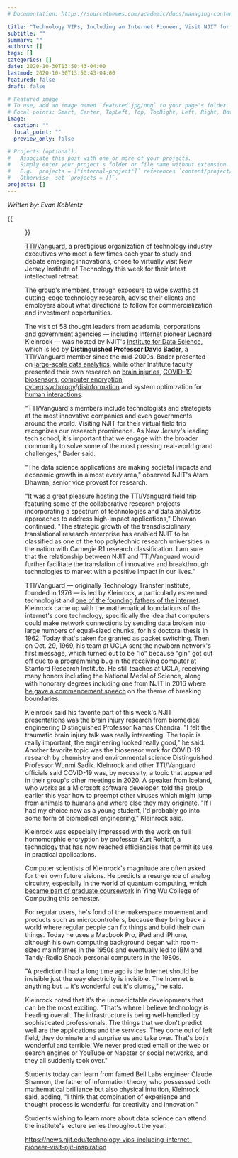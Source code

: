 ```yaml
---
# Documentation: https://sourcethemes.com/academic/docs/managing-content/

title: "Technology VIPs, Including an Internet Pioneer, Visit NJIT for Inspiration"
subtitle: ""
summary: ""
authors: []
tags: []
categories: []
date: 2020-10-30T13:50:43-04:00
lastmod: 2020-10-30T13:50:43-04:00
featured: false
draft: false

# Featured image
# To use, add an image named `featured.jpg/png` to your page's folder.
# Focal points: Smart, Center, TopLeft, Top, TopRight, Left, Right, BottomLeft, Bottom, BottomRight.
image:
  caption: ""
  focal_point: ""
  preview_only: false

# Projects (optional).
#   Associate this post with one or more of your projects.
#   Simply enter your project's folder or file name without extension.
#   E.g. `projects = ["internal-project"]` references `content/project/deep-learning/index.md`.
#   Otherwise, set `projects = []`.
projects: []
---
```


*Written by: Evan Koblentz*

{{<figure src="2008-Headshot-Kleinrock.jpg" caption="Leonard Kleinrock, who devised the mathematical model for packet switching in 1962.">}}

[TTI/Vanguard](https://www.ttivanguard.com/), a prestigious organization of technology industry executives who meet a few times each year to study and debate emerging innovations, chose to virtually visit New Jersey Institute of Technology this week for their latest intellectual retreat.

The group's members, through exposure to wide swaths of cutting-edge technology research, advise their clients and employers about what directions to follow for commercialization and investment opportunities.

The visit of 58 thought leaders from academia, corporations and government agencies — including Internet pioneer Leonard Kleinrock — was hosted by NJIT's [Institute for Data Science](https://datascience.njit.edu/about), which is led by **Distinguished Professor David Bader**, a TTI/Vanguard member since the mid-2000s. Bader presented on [large-scale data analytics](https://news.njit.edu/data-science-expert-bader-looks-fed-funding-info-analysis), while other Institute faculty presented their own research on [brain injuries](https://news.njit.edu/institute-brain-and-neuroscience-research-meeting-challenges-understanding-and-healing), [COVID-19 biosensors](https://news.njit.edu/hunting-covid-19-smartphone-linked-biosensor), [computer encryption](https://news.njit.edu/computer-science-professors-startup-attracts-millions-investment-industry-leaders), [cyberpsychology](https://news.njit.edu/njit-cyberpsychology-seminar-series-begins-features-experts-intersection-psychology-and-tech)/[disinformation](https://news.njit.edu/researching-effects-online-misinformation-and-realities-coronavirus) and system optimization for [human interactions](https://news.njit.edu/nsf-award-new-software-simplify-crowdsourcing-requests).

"TTI/Vanguard's members include technologists and strategists at the most innovative companies and even governments around the world. Visiting NJIT for their virtual field trip recognizes our research prominence. As New Jersey's leading tech school, it's important that we engage with the broader community to solve some of the most pressing real-world grand challenges," Bader said.

"The data science applications are making societal impacts and economic growth in almost every area," observed NJIT's Atam Dhawan, senior vice provost for research.

"It was a great pleasure hosting the TTI/Vanguard field trip featuring some of the collaborative research projects incorporating a spectrum of technologies and data analytics approaches to address high-impact applications," Dhawan continued. "The strategic growth of the transdisciplinary, translational research enterprise has enabled NJIT to be classified as one of the top polytechnic research universities in the nation with Carnegie R1 research classification. I am sure that the relationship between NJIT and TTI/Vanguard would further facilitate the translation of innovative and breakthrough technologies to market with a positive impact in our lives."

TTI/Vanguard — originally Technology Transfer Institute, founded in 1976 — is led by Kleinrock, a particularly esteemed technologist and [one of the founding fathers of the internet](https://cacm.acm.org/magazines/2019/11/240360-an-interview-with-leonard-kleinrock/fulltext). Kleinrock came up with the mathematical foundations of the internet's core technology, specifically the idea that computers could make network connections by sending data broken into large numbers of equal-sized chunks, for his doctoral thesis in 1962. Today that's taken for granted as packet switching. Then on Oct. 29, 1969, his team at UCLA sent the newborn network's first message, which turned out to be "lo" because "gin" got cut off due to a programming bug in the receiving computer at Stanford Research Institute. He still teaches at UCLA, receiving many honors including the National Medal of Science, along with honorary degrees including one from NJIT in 2016 where [he gave a commencement speech](https://www.youtube.com/watch?v=pLid59lgHBE) on the theme of breaking boundaries.

Kleinrock said his favorite part of this week's NJIT presentations was the brain injury research from biomedical engineering Distinguished Professor Namas Chandra. "I felt the traumatic brain injury talk was really interesting. The topic is really important, the engineering looked really good," he said. Another favorite topic was the biosensor work for COVID-19 research by chemistry and environmental science Distinguished Professor Wunmi Sadik. Kleinrock and other TTI/Vanguard officials said COVID-19 was, by necessity, a topic that appeared in their group's other meetings in 2020. A speaker from Iceland, who works as a Microsoft software developer, told the group earlier this year how to preempt  other viruses which might jump from animals to humans and where else they may originate. "If I had my choice now as a young student, I'd probably go into some form of biomedical engineering," Kleinrock said.

Kleinrock was especially impressed with the work on full homomorphic encryption by professor Kurt Rohloff, a technology that has now reached efficiencies that permit its use in practical applications.

Computer scientists of Kleinrock's magnitude are often asked for their own future visions. He predicts a resurgence of analog circuitry, especially in the world of quantum computing, which [became part of graduate coursework](https://news.njit.edu/ying-wu-grad-students-get-quantum-computing-course-fall-20) in Ying Wu College of Computing this semester.

For regular users, he's fond of the makerspace movement and products such as microcontrollers, because they bring back a world where regular people can fix things and build their own things. Today he uses a Macbook Pro, iPad and iPhone, although his own computing background began with room-sized mainframes in the 1950s and eventually led to IBM and Tandy-Radio Shack personal computers in the 1980s.

"A prediction I had a long time ago is the Internet should be invisible just the way electricity is invisible. The Internet is anything but … it's wonderful but it's clumsy," he said.

Kleinrock noted that it's the unpredictable developments that can be the most exciting. "That's where I believe technology is heading overall. The infrastructure is being well-handled by sophisticated professionals. The things that we don't predict well are the applications and the services. They come out of left field, they dominate and surprise us and take over. That's both wonderful and terrible. We never predicted email or the web or search engines or YouTube or Napster or social networks, and they all suddenly took over."

Students today can learn from famed Bell Labs engineer Claude Shannon, the father of information theory, who possessed both mathematical brilliance but also physical intuition, Kleinrock said, adding, "I think that combination of experience and thought process is wonderful for creativity and innovation."

Students wishing to learn more about data science can attend the institute's lecture series throughout the year.

https://news.njit.edu/technology-vips-including-internet-pioneer-visit-njit-inspiration
